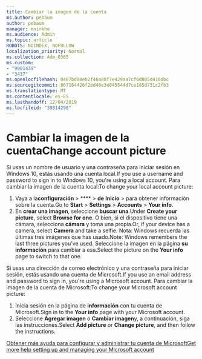 ```yaml
---
title: Cambiar la imagen de la cuenta
ms.author: pebaum
author: pebaum
manager: mnirkhe
ms.audience: Admin
ms.topic: article
ROBOTS: NOINDEX, NOFOLLOW
localization_priority: Normal
ms.collection: Adm_O365
ms.custom:
- "9001439"
- "3437"
ms.openlocfilehash: 0467bd04eb2f46a88f7e429aa7cf6d085d416dbc
ms.sourcegitcommit: 867184426f2ed48e3e845544d7ce185d731c2fb3
ms.translationtype: MT
ms.contentlocale: es-ES
ms.lasthandoff: 12/04/2019
ms.locfileid: "39814298"
---
```

# <a name="change-account-picture"></a><span data-ttu-id="55f1b-102">Cambiar la imagen de la cuenta</span><span class="sxs-lookup"><span data-stu-id="55f1b-102">Change account picture</span></span>

<span data-ttu-id="55f1b-103">Si usas un nombre de usuario y una contraseña para iniciar sesión en Windows 10, estás usando una cuenta local.</span><span class="sxs-lookup"><span data-stu-id="55f1b-103">If you use a username and password to sign in to Windows 10, you're using a local account.</span></span> <span data-ttu-id="55f1b-104">Para cambiar la imagen de la cuenta local:</span><span class="sxs-lookup"><span data-stu-id="55f1b-104">To change your local account picture:</span></span>

1. <span data-ttu-id="55f1b-105">Vaya a la**configuración** > \*\*\*\* > **de** **Inicio** > para obtener información sobre la cuenta.</span><span class="sxs-lookup"><span data-stu-id="55f1b-105">Go to **Start** > **Settings** > **Accounts** > **Your info**.</span></span>
2. <span data-ttu-id="55f1b-106">En **crear una imagen**, seleccione **buscar una**.</span><span class="sxs-lookup"><span data-stu-id="55f1b-106">Under **Create your picture**, select **Browse for one**.</span></span> <span data-ttu-id="55f1b-107">O bien, si el dispositivo tiene una cámara, selecciona **cámara** y toma una propia.</span><span class="sxs-lookup"><span data-stu-id="55f1b-107">Or, if your device has a camera, select **Camera** and take a selfie.</span></span> 
    <span data-ttu-id="55f1b-108">Nota: Windows recuerda las últimas tres imágenes que has usado.</span><span class="sxs-lookup"><span data-stu-id="55f1b-108">Note: Windows remembers the last three pictures you’ve used.</span></span> <span data-ttu-id="55f1b-109">Seleccione la imagen en la página **su información** para cambiar a esa.</span><span class="sxs-lookup"><span data-stu-id="55f1b-109">Select the picture on the **Your info** page to switch to that one.</span></span>

<span data-ttu-id="55f1b-110">Si usas una dirección de correo electrónico y una contraseña para iniciar sesión, estás usando una cuenta de Microsoft.</span><span class="sxs-lookup"><span data-stu-id="55f1b-110">If you use an email address and password to sign in, you're using a Microsoft account.</span></span> <span data-ttu-id="55f1b-111">Para cambiar la imagen de la cuenta de Microsoft:</span><span class="sxs-lookup"><span data-stu-id="55f1b-111">To change your Microsoft account picture:</span></span>

1. <span data-ttu-id="55f1b-112">Inicia sesión en la página de **información** con tu cuenta de Microsoft.</span><span class="sxs-lookup"><span data-stu-id="55f1b-112">Sign in to the **Your info** page with your Microsoft account.</span></span>
2. <span data-ttu-id="55f1b-113">Seleccione **Agregar imagen** o **Cambiar imagen**y, a continuación, siga las instrucciones.</span><span class="sxs-lookup"><span data-stu-id="55f1b-113">Select **Add picture** or **Change picture**, and then follow the instructions.</span></span>

[<span data-ttu-id="55f1b-114">Obtener más ayuda para configurar y administrar tu cuenta de Microsoft</span><span class="sxs-lookup"><span data-stu-id="55f1b-114">Get more help setting up and managing your Microsoft account</span></span>](https://support.microsoft.com/products/microsoft-account?category=manage-account)